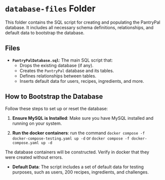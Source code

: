 # `database-files` Folder

This folder contains the SQL script for creating and populating the PantryPal database. It includes all necessary schema definitions, relationships, and default data to bootstrap the database.

## Files

- **`PantryPalDatabase.sql`**: The main SQL script that:
  - Drops the existing database (if any).
  - Creates the `PantryPal` database and its tables.
  - Defines relationships between tables.
  - Inserts default data for users, recipes, ingredients, and more.

## How to Bootstrap the Database

Follow these steps to set up or reset the database:

1. **Ensure MySQL is Installed**:
   Make sure you have MySQL installed and running on your system.

2. **Run the docker containers**:
   run the command `docker compose -f docker-compose-testing.yaml up -d`
   or `docker compose -f docker-compose.yaml up -d`

The database containers will be constructed. Verify in docker that they were created without errors.

- **Default Data**: The script includes a set of default data for testing purposes, such as users, 200 recipes, ingredients, and challenges.
